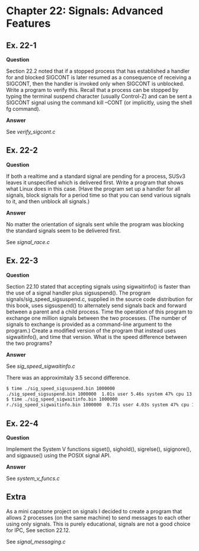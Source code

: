 # Chapter 22: Signals: Advanced Features
## Ex. 22-1

**Question**

Section 22.2 noted that if a stopped process that has established a handler for and
blocked SIGCONT is later resumed as a consequence of receiving a SIGCONT, then the
handler is invoked only when SIGCONT is unblocked. Write a program to verify this.
Recall that a process can be stopped by typing the terminal suspend character
(usually Control-Z) and can be sent a SIGCONT signal using the command kill –CONT
(or implicitly, using the shell fg command).

**Answer**

See *verify_sigcont.c*

## Ex. 22-2

**Question**

If both a realtime and a standard signal are pending for a process, SUSv3 leaves it
unspecified which is delivered first. Write a program that shows what Linux does in
this case. (Have the program set up a handler for all signals, block signals for a
period time so that you can send various signals to it, and then unblock all signals.)

**Answer**

No matter the orientation of signals sent while the program was blocking the standard
signals seem to be delivered first.

See *signal_race.c*

## Ex. 22-3

**Question**

Section 22.10 stated that accepting signals using sigwaitinfo() is faster than the use
of a signal handler plus sigsuspend(). The program signals/sig_speed_sigsuspend.c,
supplied in the source code distribution for this book, uses sigsuspend() to
alternately send signals back and forward between a parent and a child process.
Time the operation of this program to exchange one million signals between the
two processes. (The number of signals to exchange is provided as a command-line
argument to the program.) Create a modified version of the program that instead
uses sigwaitinfo(), and time that version. What is the speed difference between the
two programs?

**Answer**

See *sig_speed_sigwaitinfo.c*

There was an approximitaly 3.5 second difference.

```bash
$ time ./sig_speed_sigsuspend.bin 1000000
./sig_speed_sigsuspend.bin 1000000  1.01s user 5.46s system 47% cpu 13.528 total
$ time ./sig_speed_sigwaitinfo.bin 1000000
r./sig_speed_sigwaitinfo.bin 1000000  0.71s user 4.03s system 47% cpu 10.037 total
```

## Ex. 22-4

**Question**

Implement the System V functions sigset(), sighold(), sigrelse(), sigignore(), and
sigpause() using the POSIX signal API.

**Answer**

See *system_v_funcs.c*

## Extra

As a mini capstone project on signals I decided to create a program that allows 2
processes (on the same machine) to send messages to each other using only signals.
This is purely educational, signals are not a good choice for IPC, See section 22.12.

See *signal_messaging.c*
